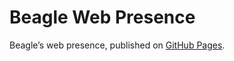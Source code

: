 # Beagle Web Presence

Beagle’s web presence, published on [GitHub Pages](https://jGleitz.github.io/Beagle/branches/meeting-minutes-2016-01-15).